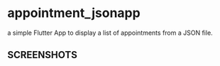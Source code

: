 # appointment_jsonapp
a simple Flutter App to display a list of appointments from a JSON file. 

## SCREENSHOTS

